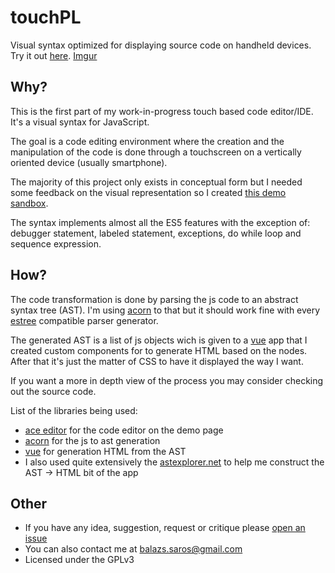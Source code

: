 # touchPL
Visual syntax optimized for displaying source code on handheld devices. Try it out [here](https://balzss.github.io/touchPL/).
[Imgur](http://i.imgur.com/WAbkBOy.gif)

## Why?
This is the first part of my work-in-progress touch based code editor/IDE. It's a visual syntax for JavaScript.

The goal is a code editing environment where the creation and the manipulation of the code is done through a touchscreen on a vertically oriented device (usually smartphone).

The majority of this project only exists in conceptual form but I needed some feedback on the visual representation so I created [this demo sandbox](https://balzss.github.io/touchPL/).

The syntax implements almost all the ES5 features with the exception of: debugger statement, labeled statement, exceptions, do while loop and sequence expression.

## How?
The code transformation is done by parsing the js code to an abstract syntax tree (AST). I'm using [acorn](https://github.com/ternjs/acorn) to that but it should work fine with every [estree](https://github.com/estree/estree) compatible parser generator.

The generated AST is a list of js objects wich is given to a [vue](https://github.com/vuejs/vue) app that I created custom components for to generate HTML based on the nodes. After that it's just the matter of CSS to have it displayed the way I want.

If you want a more in depth view of the process you may consider checking out the source code.

List of the libraries being used:
- [ace editor](https://github.com/ajaxorg/ace) for the code editor on the demo page
- [acorn](https://balzss.github.io/touchPL/) for the js to ast generation
- [vue](https://github.com/vuejs/vue) for generation HTML from the AST
- I also used quite extensively the [astexplorer.net](https://astexplorer.net/) to help me construct the AST -> HTML bit of the app

## Other
- If you have any idea, suggestion, request or critique please [open an issue](https://github.com/balzss/touchPL/issues)
- You can also contact me at [balazs.saros@gmail.com](mailto:balazs.saros@gmail.com)
- Licensed under the GPLv3